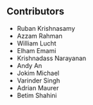 ## Contributors 

- Ruban Krishnasamy
- Azzam Rahman
- William Lucht
- Elham Emami
- Krishnadass Narayanan
- Andy An
- Jokim Michael
- Varinder Singh
- Adrian Maurer
- Betim Shahini
